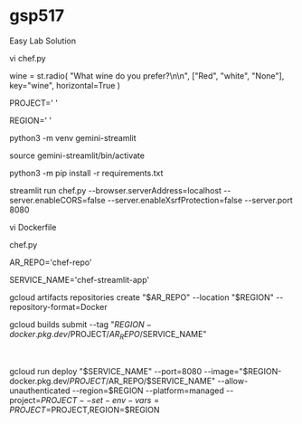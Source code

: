 # gsp517
Easy Lab Solution

vi chef.py

wine = st.radio(
          "What wine do you prefer?\n\n", ["Red", "white", "None"], key="wine", horizontal=True
        )

PROJECT=' '

REGION=' '

python3 -m venv gemini-streamlit

source gemini-streamlit/bin/activate

python3 -m pip install -r requirements.txt

streamlit run chef.py --browser.serverAddress=localhost --server.enableCORS=false --server.enableXsrfProtection=false --server.port 8080

vi Dockerfile

chef.py

AR_REPO='chef-repo'

SERVICE_NAME='chef-streamlit-app'

gcloud artifacts repositories create "$AR_REPO" --location "$REGION" --repository-format=Docker

gcloud builds submit --tag "$REGION-docker.pkg.dev/$PROJECT/$AR_REPO/$SERVICE_NAME"

﻿

gcloud run deploy "$SERVICE_NAME" --port=8080 --image="$REGION-docker.pkg.dev/$PROJECT/$AR_REPO/$SERVICE_NAME" --allow-unauthenticated --region=$REGION --platform=managed --project=$PROJECT --set-env-vars=PROJECT=$PROJECT,REGION=$REGION
